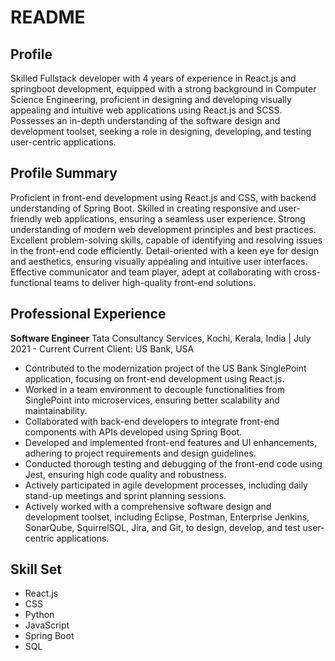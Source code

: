 # README

## Profile

Skilled Fullstack developer with 4 years of experience in React.js and springboot development, equipped with a strong background in Computer Science Engineering, proficient in designing and developing visually appealing and intuitive web applications using React.js and SCSS. Possesses an in-depth understanding of the software design and development toolset, seeking a role in designing, developing, and testing user-centric applications.

## Profile Summary

Proficient in front-end development using React.js and CSS, with backend understanding of Spring Boot. Skilled in creating responsive and user-friendly web applications, ensuring a seamless user experience. Strong understanding of modern web development principles and best practices. Excellent problem-solving skills, capable of identifying and resolving issues in the front-end code efficiently. Detail-oriented with a keen eye for design and aesthetics, ensuring visually appealing and intuitive user interfaces. Effective communicator and team player, adept at collaborating with cross-functional teams to deliver high-quality front-end solutions.

## Professional Experience

**Software Engineer**
Tata Consultancy Services, Kochi, Kerala, India | July 2021 - Current
Current Client: US Bank, USA

- Contributed to the modernization project of the US Bank SinglePoint application, focusing on front-end development using React.js.
- Worked in a team environment to decouple functionalities from SinglePoint into microservices, ensuring better scalability and maintainability.
- Collaborated with back-end developers to integrate front-end components with APIs developed using Spring Boot.
- Developed and implemented front-end features and UI enhancements, adhering to project requirements and design guidelines.
- Conducted thorough testing and debugging of the front-end code using Jest, ensuring high code quality and robustness.
- Actively participated in agile development processes, including daily stand-up meetings and sprint planning sessions.
- Actively worked with a comprehensive software design and development toolset, including Eclipse, Postman, Enterprise Jenkins, SonarQube, SquirrelSQL, Jira, and Git, to design, develop, and test user-centric applications.

## Skill Set

- React.js
- CSS
- Python
- JavaScript
- Spring Boot
- SQL
